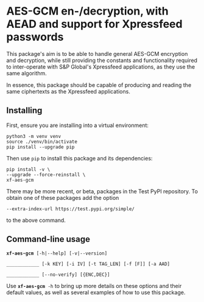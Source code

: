 
# AES-GCM en-/decryption, with AEAD and support for Xpressfeed passwords

This package's aim is to be able to handle general AES-GCM encryption and decryption, while still providing the constants and functionality required to inter-operate with S&P Global's Xpressfeed applications, as they use the same algorithm.

In essence, this package should be capable of producing and reading the same ciphertexts as the Xpressfeed applications.

## Installing

First, ensure you are installing into a virtual environment:

    python3 -m venv venv
    source ./venv/bin/activate
    pip install --upgrade pip

Then use `pip` to install this package and its dependencies:

    pip install -v \
    --upgrade --force-reinstall \
    xf-aes-gcm

There may be more recent, or beta, packages in the Test PyPI repository. To obtain one of these packages add the option

    --extra-index-url https://test.pypi.org/simple/

to the above command.

## Command-line usage

**`xf-aes-gcm`**` [-h|--help] [-v|--version]`

`____________ [-k KEY] [-i IV] [-t TAG_LEN] [-f [F]] [-a AAD]`

`____________ [--no-verify] [{ENC,DEC}]`

Use **`xf-aes-gcm`**` -h` to bring up more details on these options and their default values, as well as several examples of how to use this package.